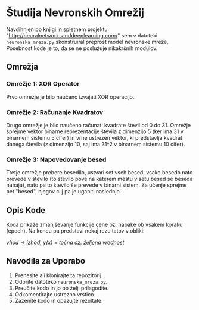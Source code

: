 # Študija Nevronskih Omrežij

Navdihnjen po knjigi in spletnem projektu "http://neuralnetworksanddeeplearning.com/" sem v datoteki `neuronska_mreza.py` skonstruiral preprost model nevronske mreže. Posebnost kode je to, da se ne poslužuje nikakršnih modulov.

## Omrežja

### Omrežje 1: XOR Operator

Prvo omrežje je bilo naučeno izvajati XOR operacijo.

### Omrežje 2: Računanje Kvadratov

Drugo omrežje je bilo naučeno računati kvadrate števil od 0 do 31. Omrežje sprejme vektor binarne reprezentacije števila z dimenzijo 5 (ker ima 31 v binarnem sistemu 5 cifer) in vrne ustrezen vektor, ki predstavlja kvadrat danega števila (z dimenzijo 10, saj ima 31^2 v binarnem sistemu 10 cifer).

### Omrežje 3: Napovedovanje besed

Tretje omrežje prebere besedilo, ustvari set vseh besed, vsako besedo nato prevede v število (to število pove na katerem mestu v setu besed se beseda nahaja), nato pa to število še prevede v binarni sistem. Za učenje sprejme pet "besed", njegov cilj pa je uganiti naslednjo.

## Opis Kode

Koda prikaže zmanjševanje funkcije cene oz. napake ob vsakem koraku (epoch). Na koncu pa predstavi nekaj rezultatov v obliki:

_vhod -> izhod, y(x) = točna oz. željena vrednost_



## Navodila za Uporabo

1. Prenesite ali klonirajte ta repozitorij.
2. Odprite datoteko `neuronska_mreza.py`.
3. Preučite kodo in jo po želji prilagodite.
4. Odkomentirajte ustrezno vrstico.
5.  Zaženite kodo in opazujte rezultate.
